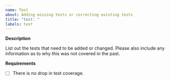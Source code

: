 ```yaml
---
name: Test
about: Adding missing tests or correcting existing tests
title: "test: "
labels: test
---
```


**Description**

List out the tests that need to be added or changed. Please also include any
information as to why this was not covered in the past.

**Requirements**

- [ ] There is no drop in test coverage.
